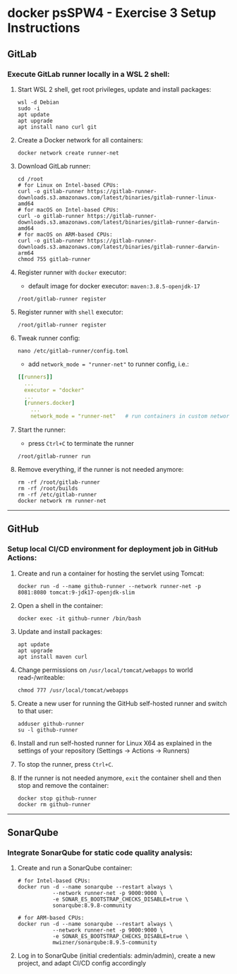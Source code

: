 docker psSPW4 - Exercise 3 Setup Instructions
====================================

## GitLab

### Execute GitLab runner locally in a WSL 2 shell:

1. Start WSL 2 shell, get root privileges, update and install packages:
   ```shell
   wsl -d Debian
   sudo -i
   apt update
   apt upgrade
   apt install nano curl git
   ```

2. Create a Docker network for all containers:
   ```shell
   docker network create runner-net
   ```

3. Download GitLab runner:
   ```shell
   cd /root
   # for Linux on Intel-based CPUs:
   curl -o gitlab-runner https://gitlab-runner-downloads.s3.amazonaws.com/latest/binaries/gitlab-runner-linux-amd64
   # for macOS on Intel-based CPUs:
   curl -o gitlab-runner https://gitlab-runner-downloads.s3.amazonaws.com/latest/binaries/gitlab-runner-darwin-amd64
   # for macOS on ARM-based CPUs:
   curl -o gitlab-runner https://gitlab-runner-downloads.s3.amazonaws.com/latest/binaries/gitlab-runner-darwin-arm64
   chmod 755 gitlab-runner
   ```

4. Register runner with ```docker``` executor:
   * default image for docker executor: ```maven:3.8.5-openjdk-17```
   ```shell
   /root/gitlab-runner register
   ```

5. Register runner with ```shell``` executor:
   ```shell
   /root/gitlab-runner register
   ```

6. Tweak runner config:
   ```shell
   nano /etc/gitlab-runner/config.toml
   ```
   * add ```network_mode = "runner-net"``` to runner config, i.e.:
   ```yaml
   [[runners]]
     ...
     executor = "docker"
     ...
     [runners.docker]
       ...
       network_mode = "runner-net"   # run containers in custom network
   ```

7. Start the runner:
   * press ```Ctrl+C``` to terminate the runner
   ```shell
   /root/gitlab-runner run
   ```

8. Remove everything, if the runner is not needed anymore:
   ```shell
   rm -rf /root/gitlab-runner
   rm -rf /root/builds
   rm -rf /etc/gitlab-runner
   docker network rm runner-net
   ```

----------------------------------------------------

## GitHub

### Setup local CI/CD environment for deployment job in GitHub Actions:

1. Create and run a container for hosting the servlet using Tomcat:
   ```shell
   docker run -d --name github-runner --network runner-net -p 8081:8080 tomcat:9-jdk17-openjdk-slim
   ```

2. Open a shell in the container:
   ```shell
   docker exec -it github-runner /bin/bash
   ```

3. Update and install packages:
   ```shell
   apt update
   apt upgrade
   apt install maven curl
   ```

4. Change permissions on ```/usr/local/tomcat/webapps``` to world read-/writeable:
   ```shell
   chmod 777 /usr/local/tomcat/webapps
   ```

5. Create a new user for running the GitHub self-hosted runner and switch to that user:
   ```shell
   adduser github-runner
   su -l github-runner
   ```

6. Install and run self-hosted runner for Linux X64 as explained in the settings of your repository (Settings &rarr; Actions &rarr; Runners)

7. To stop the runner, press ```Ctrl+C```.

8. If the runner is not needed anymore, ```exit``` the container shell and then stop and remove the container:
   ```shell
   docker stop github-runner
   docker rm github-runner
   ```

----------------------------------------------------

## SonarQube

### Integrate SonarQube for static code quality analysis:

1. Create and run a SonarQube container:
   ```shell
   # for Intel-based CPUs:
   docker run -d --name sonarqube --restart always \
              --network runner-net -p 9000:9000 \
              -e SONAR_ES_BOOTSTRAP_CHECKS_DISABLE=true \
              sonarqube:8.9.8-community
   
   # for ARM-based CPUs:
   docker run -d --name sonarqube --restart always \
              --network runner-net -p 9000:9000 \
              -e SONAR_ES_BOOTSTRAP_CHECKS_DISABLE=true \
              mwizner/sonarqube:8.9.5-community
   ```

2. Log in to SonarQube (initial credentials: admin/admin), create a new project, and adapt CI/CD config accordingly
